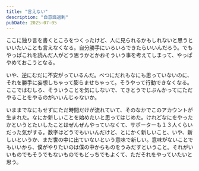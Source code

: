 ```yaml
---
title: "言えない"
description: "自意識過剰"
pubDate: 2025-07-05
---
```


ここに独り言を書くところをつくったけど、人に見られるかもしれないと思うといいたいことも言えなくなる。自分勝手にいろいろできたらいいんだろう。でもやっぱこれを読んだ人がどう思うかとかおそういう事を考えてしまって、やっぱやめておこうとなる。

いや、逆にむだに不安がっているんだ。べつにだれもなにも思っていないのに、それを勝手に妄想しちゃって膨らませちゃって。そうやって行動できなくなる。ここではむしろ、そういうことを気にしないで、てきとうでじぶんかってにただやることをやるのがいいんじゃないか。

いままでなにもせずにただ時間だけが流れていて、そのなかでこのアカウントが生まれた。なにか新しいことを始めたいと思ってはじめた。けれどなにをやったかというとたいしたことはぜんぜんやっていなくて、サポーターも１３人くらいだった気がする。数字はどうでもいいんだけど、とにかく新しいこと、いや、新しいというか、まだ世の中に出ていないという意味で新しい。意味がないことでもいいから、僕がやりたいのは僕の中からものをうみだすということ。それがいいものでもそうでもないものでもどっちでもよくて、ただそれをやっていたいと思う。